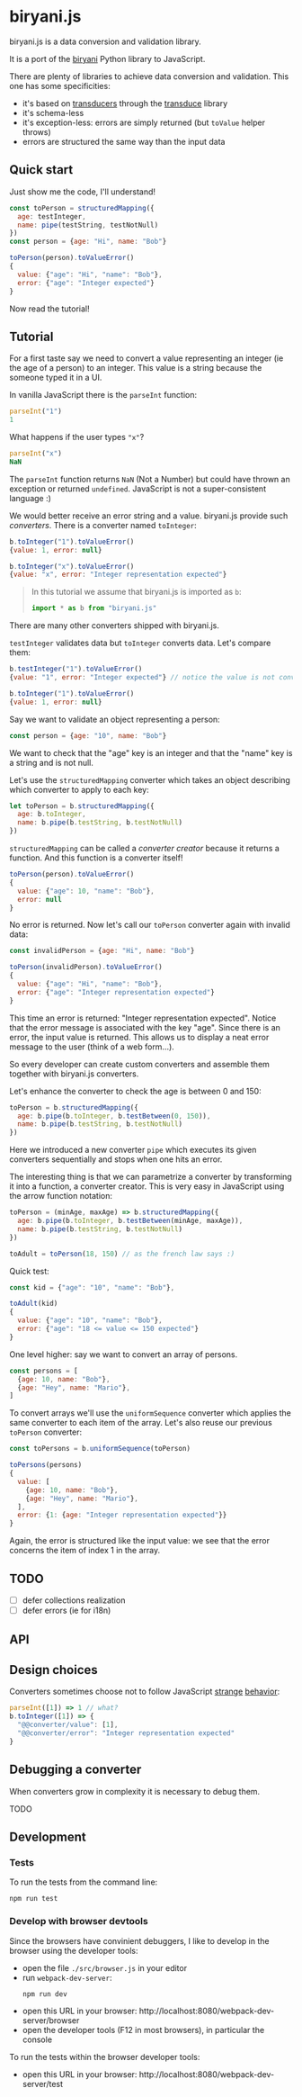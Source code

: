 # biryani.js

biryani.js is a data conversion and validation library.

It is a port of the [biryani](https://pythonhosted.org/Biryani/) Python library to JavaScript.

There are plenty of libraries to achieve data conversion and validation.
This one has some specificities:

- it's based on [transducers](http://simplectic.com/blog/2014/transducers-explained-1/) through the [transduce](https://github.com/transduce/transduce) library
- it's schema-less
- it's exception-less: errors are simply returned (but `toValue` helper throws)
- errors are structured the same way than the input data

## Quick start

Just show me the code, I'll understand!

```javascript
const toPerson = structuredMapping({
  age: testInteger,
  name: pipe(testString, testNotNull)
})
const person = {age: "Hi", name: "Bob"}

toPerson(person).toValueError()
{
  value: {"age": "Hi", "name": "Bob"},
  error: {"age": "Integer expected"}
}
```

Now read the tutorial!

## Tutorial

For a first taste say we need to convert a value representing an integer (ie the age of a person) to an integer.
This value is a string because the someone typed it in a UI.

In vanilla JavaScript there is the `parseInt` function:

```javascript
parseInt("1")
1
```

What happens if the user types `"x"`?

```javascript
parseInt("x")
NaN
```

The `parseInt` function returns `NaN` (Not a Number) but could have thrown an exception or returned `undefined`.
JavaScript is not a super-consistent language :)

We would better receive an error string and a value. biryani.js provide such *converters*.
There is a converter named `toInteger`:

```javascript
b.toInteger("1").toValueError()
{value: 1, error: null}

b.toInteger("x").toValueError()
{value: "x", error: "Integer representation expected"}
```

> In this tutorial we assume that biryani.js is imported as `b`:
>
> ```javascript
> import * as b from "biryani.js"
> ```

There are many other converters shipped with biryani.js.

`testInteger` validates data but `toInteger` converts data. Let's compare them:

```javascript
b.testInteger("1").toValueError()
{value: "1", error: "Integer expected"} // notice the value is not converted

b.toInteger("1").toValueError()
{value: 1, error: null}
```

Say we want to validate an object representing a person:

```javascript
const person = {age: "10", name: "Bob"}
```

We want to check that the "age" key is an integer and that the "name" key is a string and is not null.

Let's use the `structuredMapping` converter which takes an object describing which converter to apply to each key:

```javascript
let toPerson = b.structuredMapping({
  age: b.toInteger,
  name: b.pipe(b.testString, b.testNotNull)
})
```

`structuredMapping` can be called a *converter creator* because it returns a function.
And this function is a converter itself!

```javascript
toPerson(person).toValueError()
{
  value: {"age": 10, "name": "Bob"},
  error: null
}
```

No error is returned. Now let's call our `toPerson` converter again with invalid data:

```javascript
const invalidPerson = {age: "Hi", name: "Bob"}

toPerson(invalidPerson).toValueError()
{
  value: {"age": "Hi", "name": "Bob"},
  error: {"age": "Integer representation expected"}
}
```

This time an error is returned: "Integer representation expected".
Notice that the error message is associated with the key "age".
Since there is an error, the input value is returned.
This allows us to display a neat error message to the user (think of a web form...).

So every developer can create custom converters and assemble them together with biryani.js converters.

Let's enhance the converter to check the age is between 0 and 150:

```javascript
toPerson = b.structuredMapping({
  age: b.pipe(b.toInteger, b.testBetween(0, 150)),
  name: b.pipe(b.testString, b.testNotNull)
})
```

Here we introduced a new converter `pipe` which executes its given converters sequentially and stops when one hits an error.

The interesting thing is that we can parametrize a converter by transforming it into a function, a converter creator.
This is very easy in JavaScript using the arrow function notation:

```javascript
toPerson = (minAge, maxAge) => b.structuredMapping({
  age: b.pipe(b.toInteger, b.testBetween(minAge, maxAge)),
  name: b.pipe(b.testString, b.testNotNull)
})

toAdult = toPerson(18, 150) // as the french law says :)
```

Quick test:

```javascript
const kid = {"age": "10", "name": "Bob"},

toAdult(kid)
{
  value: {"age": "10", "name": "Bob"},
  error: {"age": "18 <= value <= 150 expected"}
}
```

One level higher: say we want to convert an array of persons.

```javascript
const persons = [
  {age: 10, name: "Bob"},
  {age: "Hey", name: "Mario"},
]
```

To convert arrays we'll use the `uniformSequence` converter which applies the same converter to each item of the array.
Let's also reuse our previous `toPerson` converter:

```javascript
const toPersons = b.uniformSequence(toPerson)

toPersons(persons)
{
  value: [
    {age: 10, name: "Bob"},
    {age: "Hey", name: "Mario"},
  ],
  error: {1: {age: "Integer representation expected"}}
}
```

Again, the error is structured like the input value: we see that the error concerns the item of index 1 in the array.

## TODO

* [ ] defer collections realization
* [ ] defer errors (ie for i18n)

## API

## Design choices

Converters sometimes choose not to follow JavaScript [strange](http://wtfjs.com/)
[behavior](http://charlieharvey.org.uk/page/javascript_the_weird_parts):

```javascript
parseInt([1]) => 1 // what?
b.toInteger([1]) => {
  "@@converter/value": [1],
  "@@converter/error": "Integer representation expected"
}
```


## Debugging a converter

When converters grow in complexity it is necessary to debug them.

TODO

## Development

### Tests

To run the tests from the command line:

```
npm run test
```

### Develop with browser devtools

Since the browsers have convinient debuggers, I like to develop in the browser using the developer tools:

* open the file `./src/browser.js` in your editor
* run `webpack-dev-server`:
  ```
  npm run dev
  ```
* open this URL in your browser: http://localhost:8080/webpack-dev-server/browser
* open the developer tools (F12 in most browsers), in particular the console

To run the tests within the browser developer tools:

* open this URL in your browser: http://localhost:8080/webpack-dev-server/test
